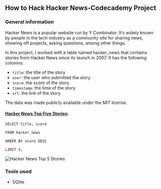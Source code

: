 ## How to Hack Hacker News-Codecademy Project

### General information

Hacker News is a popular website run by Y Combinator. It’s widely known by people in the tech industry as a community site for sharing news, showing off projects, asking questions, among other things.

In this project, I worked with a table named hacker_news that contains stories from Hacker News since its launch in 2007. It has the following columns:

+ ```title```: the title of the story
+ ```user```: the user who submitted the story
+ ```score```: the score of the story
+ ```timestamp```: the time of the story
+ ```url```: the link of the story

The data was made publicly available under the MIT license.

#### [Hacker News Top Five Stories](#hacker-news-top-five-stories):

 ``SELECT title, score``
 
 ``FROM hacker_news``
 
 ``ORDER BY score DESC``
 
 ``LIMIT 5;``

![Hacker News Top 5 Stories](https://user-images.githubusercontent.com/89424060/155738876-d6db634d-a2b6-48c8-ad53-0eca4cf6ae2a.png)

### Tools used

+ SQlite
